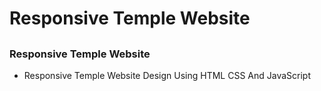 # Responsive Temple Website
## 
### Responsive Temple Website

- Responsive Temple Website Design Using HTML CSS And JavaScript
